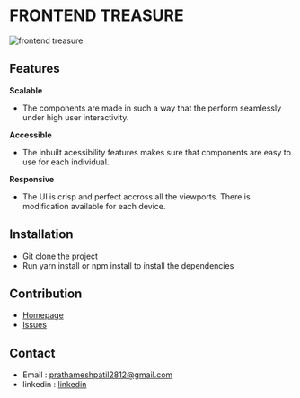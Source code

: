# FRONTEND TREASURE

![frontend treasure](https://ibb.co/rvjvBn5)

## Features

**Scalable**
* The components are made in such a way that the perform seamlessly under high user interactivity.

**Accessible**
* The inbuilt acessibility features makes sure that components are easy to use for each individual.

**Responsive**
* The UI is crisp and perfect accross all the viewports. There is modification available for each device.


## Installation
* Git clone the project
* Run yarn install or npm install to install the dependencies


## Contribution
* [Homepage](https://github.com/Prathameshp98/frontend-treasure-npm-packages#readme)
* [Issues](https://github.com/Prathameshp98/frontend-treasure-npm-packages/issues)

## Contact
* Email : prathameshpatil2812@gmail.com
* linkedin : [linkedin](https://www.linkedin.com/in/prathamesh-patil-988442197)
